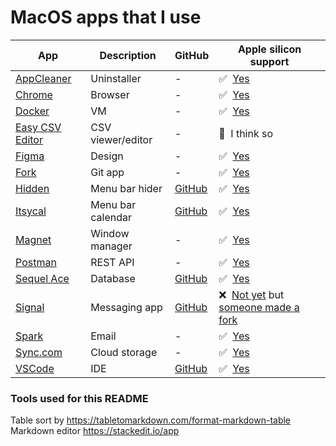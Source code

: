 # MacOS apps that I use

| App                                                              | Description       | GitHub                                                | Apple silicon support                                                                                                                                  | 
| - | - | - | - |
| [AppCleaner](https://freemacsoft.net/appcleaner/)                | Uninstaller       | -                                                     | ✅ &nbsp;[Yes](https://isapplesiliconready.com/app/AppCleaner)                                                                                         |
| [Chrome](https://www.google.com/intl/en_uk/chrome/)              | Browser           | -                                                     | ✅ &nbsp;[Yes](https://isapplesiliconready.com/app/Chrome)                                                                                             |
| [Docker](https://www.docker.com/products/docker-desktop)         | VM                | -                                                     | ✅ &nbsp;[Yes](https://isapplesiliconready.com/app/Docker)                                                                                             |
| [Easy CSV Editor](https://vdt-labs.com/easy-csv-editor/)         | CSV viewer/editor | -                                                     | 🤔 &nbsp;I think so                                                                                                                                    |
| [Figma](https://www.figma.com/downloads/)                        | Design            | -                                                     | ✅ &nbsp;[Yes](https://isapplesiliconready.com/app/Figma)                                                                                              |
| [Fork](https://git-fork.com/)                                    | Git app           | -                                                     | ✅ &nbsp;[Yes](https://isapplesiliconready.com/app/Fork)                                                                                               |
| [Hidden](https://itunes.apple.com/app/hidden-bar/id1452453066)   | Menu bar hider    | [GitHub](https://github.com/dwarvesf/hidden)          | ✅ &nbsp;[Yes](https://github.com/dwarvesf/hidden/releases/tag/v1.7)                                                                                   |
| [Itsycal](https://www.mowglii.com/itsycal/)                      | Menu bar calendar | [GitHub](https://github.com/sfsam/Itsycal)            | ✅ &nbsp;[Yes](https://www.mowglii.com/2021/06/08/apple-silicon-beta.html)                                                                             |
| [Magnet](https://apps.apple.com/gb/app/magnet/id441258766?mt=12) | Window manager    | -                                                     | ✅ &nbsp;[Yes](https://isapplesiliconready.com/app/Magnet)                                                                                             |
| [Postman](https://www.postman.com/downloads/)                    | REST API          | -                                                     | ✅ &nbsp;[Yes](https://isapplesiliconready.com/app/Postman)                                                                                            |
| [Sequel Ace](https://github.com/Sequel-Ace/Sequel-Ace/releases)  | Database          | [GitHub](https://github.com/Sequel-Ace/Sequel-Ace)    | ✅ &nbsp;[Yes](https://isapplesiliconready.com/app/Sequel%20Ace)                                                                                       |
| [Signal](https://signal.org/download/)                           | Messaging app     | [GitHub](https://github.com/signalapp/Signal-Desktop) | ❌ &nbsp;[Not yet](https://github.com/signalapp/Signal-Desktop/issues/4461) but [someone made a fork](https://github.com/dennisameling/Signal-Desktop) |
| [Spark](https://apps.apple.com/app/apple-store/id1176895641)     | Email             | -                                                     | ✅ &nbsp;[Yes](https://isapplesiliconready.com/app/Spark)                                                                                              |
| [Sync.com](https://www.sync.com/install/)                        | Cloud storage     | -                                                     | ✅ &nbsp;[Yes](https://www.sync.com/blog/sync-2-0-15-desktop-app-available-macos-big-sur/)                                                             |
| [VSCode](https://code.visualstudio.com/download)                 | IDE               | [GitHub](https://github.com/microsoft/vscode)         | ✅ &nbsp;[Yes](https://isapplesiliconready.com/app/Visual%20Studio%20Code)                                                                             |

### Tools used for this README

Table sort by https://tabletomarkdown.com/format-markdown-table<br />
Markdown editor https://stackedit.io/app
